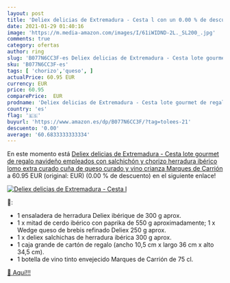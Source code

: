 ```yaml
---
layout: post
title: 'Deliex delicias de Extremadura - Cesta l con un 0.00 % de descuento'
date: 2021-01-29 01:40:16
image: 'https://m.media-amazon.com/images/I/61iWIDND-2L._SL200_.jpg'
comments: true
category: ofertas
author: ring
slug: 'B077N6CC3F-es Deliex delicias de Extremadura - Cesta lote gourmet de...'
sku: 'B077N6CC3F-es'
tags: [ 'chorizo','queso', ]
actualPrice: 60.95 EUR
currency: EUR
price: 60.95
comparePrice:  EUR
prodname: 'Deliex delicias de Extremadura - Cesta lote gourmet de regalo navideño empleados con salchichón y chorizo herradura ibérico  lomo extra curado  cuña de queso curado y vino crianza Marques de Carrión'
country: 'es'
flag: '🇪🇸'
buyurl: 'https://www.amazon.es/dp/B077N6CC3F/?tag=tolees-21'
descuento: '0.00'
average: '60.6833333333334'
---
```


En este momento está [Deliex delicias de Extremadura - Cesta lote gourmet de regalo navideño empleados con salchichón y chorizo herradura ibérico  lomo extra curado  cuña de queso curado y vino crianza Marques de Carrión](https://www.amazon.es/dp/B077N6CC3F/?tag=tolees-21) a 60.95 EUR (original:  EUR) (0.00 %  de descuento) en el siguiente enlace!

[![Deliex delicias de Extremadura - Cesta l](https://m.media-amazon.com/images/I/61iWIDND-2L._SL200_.jpg)](https://www.amazon.es/dp/B077N6CC3F/?tag=tolees-21)

🔎:

- 1 ensaladera de herradura Deliex ibérique de 300 g aprox.
- 1 x mitad de cerdo ibérico con paprika de 550 g aproximadamente; 1 x Wedge queso de brebis refinado Deliex 250 g aprox.
- 1 x deliex salchichas de herradura ibérica 300 g aprox.
- 1 caja grande de cartón de regalo (ancho 10,5 cm x largo 36 cm x alto 34,5 cm).
- 1 botella de vino tinto envejecido Marques de Carrión de 75 cl.

[🛒 Aquí!!!](https://www.amazon.es/dp/B077N6CC3F/?tag=tolees-21)

